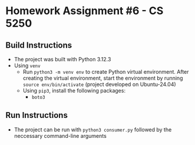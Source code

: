 # Homework Assignment #6 - CS 5250

## Build Instructions
- The project was built with Python 3.12.3
- Using `venv`
    - Run `python3 -m venv env` to create Python virtual environment. After creating the virtual environment, start the environment by running `source env/bin/activate` (project developed on Ubuntu-24.04)
    - Using `pip3`, install the following packages:
        - `boto3`

## Run Instructions
- The project can be run with `python3 consumer.py` followed by the neccessary command-line arguments